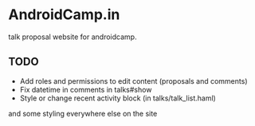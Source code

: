 AndroidCamp.in
==============

talk proposal website for androidcamp.

TODO
-----

* Add roles and permissions to edit content (proposals and comments)
* Fix datetime in comments in talks#show
* Style or change recent activity block (in talks/talk_list.haml)

and some styling everywhere else on the site
